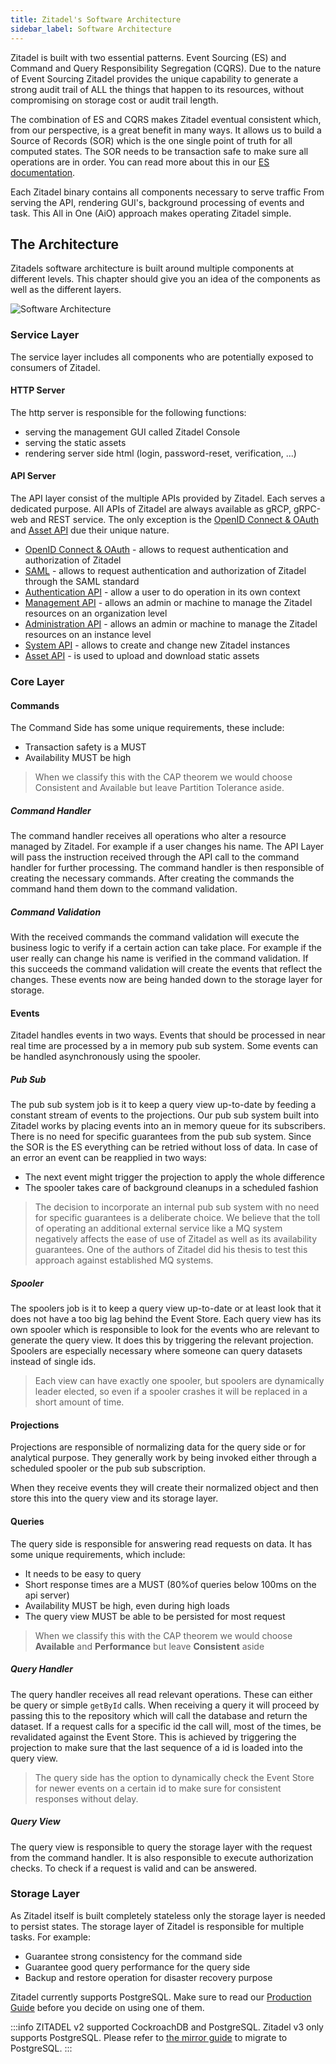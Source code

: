 ```yaml
---
title: Zitadel's Software Architecture
sidebar_label: Software Architecture
---
```


Zitadel is built with two essential patterns. Event Sourcing (ES) and Command and Query Responsibility Segregation (CQRS). 
Due to the nature of Event Sourcing Zitadel provides the unique capability to generate a strong audit trail of ALL the things that happen to its resources, without compromising on storage cost or audit trail length.

The combination of ES and CQRS makes Zitadel eventual consistent which, from our perspective, is a great benefit in many ways. 
It allows us to build a Source of Records (SOR) which is the one single point of truth for all computed states. 
The SOR needs to be transaction safe to make sure all operations are in order.
You can read more about this in our [ES documentation](../eventstore/overview).

Each Zitadel binary contains all components necessary to serve traffic
From serving the API, rendering GUI's, background processing of events and task.
This All in One (AiO) approach makes operating Zitadel simple. 

## The Architecture

Zitadels software architecture is built around multiple components at different levels.
This chapter should give you an idea of the components as well as the different layers.

![Software Architecture](/img/Zitadel_software_architecture.png)

### Service Layer

The service layer includes all components who are potentially exposed to consumers of Zitadel.

#### HTTP Server

The http server is responsible for the following functions:

- serving the management GUI called Zitadel Console
- serving the static assets
- rendering server side html (login, password-reset, verification, ...)

#### API Server

The API layer consist of the multiple APIs provided by Zitadel. Each serves a dedicated purpose.
All APIs of Zitadel are always available as gRCP, gRPC-web and REST service. 
The only exception is the [OpenID Connect & OAuth](/apis/openidoauth/endpoints) and [Asset API](/apis/introduction#assets) due their unique nature.

- [OpenID Connect & OAuth](/apis/openidoauth/endpoints) - allows to request authentication and authorization of Zitadel
- [SAML](/apis/saml/endpoints) - allows to request authentication and authorization of Zitadel through the SAML standard
- [Authentication API](/apis/introduction#authentication) - allow a user to do operation in its own context
- [Management API](/apis/introduction#management) - allows an admin or machine to manage the Zitadel resources on an organization level
- [Administration API](/apis/introduction#administration) - allows an admin or machine to manage the Zitadel resources on an instance level
- [System API](/apis/introduction#system) - allows to create and change new Zitadel instances
- [Asset API](/apis/introduction#assets) - is used to upload and download static assets

### Core Layer

#### Commands

The Command Side has some unique requirements, these include:

- Transaction safety is a MUST
- Availability MUST be high

> When we classify this with the CAP theorem we would choose Consistent and Available but leave Partition Tolerance aside.

##### Command Handler

The command handler receives all operations who alter a resource managed by Zitadel.
For example if a user changes his name. The API Layer will pass the instruction received through the API call to the command handler for further processing.
The command handler is then responsible of creating the necessary commands.
After creating the commands the command hand them down to the command validation.

##### Command Validation

With the received commands the command validation will execute the business logic to verify if a certain action can take place.
For example if the user really can change his name is verified in the command validation.
If this succeeds the command validation will create the events that reflect the changes.
These events now are being handed down to the storage layer for storage.

#### Events

Zitadel handles events in two ways. 
Events that should be processed in near real time are processed by a in memory pub sub system.
Some events can be handled asynchronously using the spooler.

##### Pub Sub

The pub sub system job is it to keep a query view up-to-date by feeding a constant stream of events to the projections.
Our pub sub system built into Zitadel works by placing events into an in memory queue for its subscribers.
There is no need for specific guarantees from the pub sub system. Since the SOR is the ES everything can be retried without loss of data.
In case of an error an event can be reapplied in two ways:

- The next event might trigger the projection to apply the whole difference
- The spooler takes care of background cleanups in a scheduled fashion

> The decision to incorporate an internal pub sub system with no need for specific guarantees is a deliberate choice.
> We believe that the toll of operating an additional external service like a MQ system negatively affects the ease of use of Zitadel as well as its availability guarantees.
> One of the authors of Zitadel did his thesis to test this approach against established MQ systems.

##### Spooler

The spoolers job is it to keep a query view up-to-date or at least look that it does not have a too big lag behind the Event Store.
Each query view has its own spooler which is responsible to look for the events who are relevant to generate the query view. It does this by triggering the relevant projection.
Spoolers are especially necessary where someone can query datasets instead of single ids.

> Each view can have exactly one spooler, but spoolers are dynamically leader elected, so even if a spooler crashes it will be replaced in a short amount of time.

#### Projections

Projections are responsible of normalizing data for the query side or for analytical purpose.
They generally work by being invoked either through a scheduled spooler or the pub sub subscription.

When they receive events they will create their normalized object and then store this into the query view and its storage layer.

#### Queries

The query side is responsible for answering read requests on data.
It has some unique requirements, which include:

- It needs to be easy to query
- Short response times are a MUST (80%of queries below 100ms on the api server)
- Availability MUST be high, even during high loads
- The query view MUST be able to be persisted for most request

> When we classify this with the CAP theorem we would choose **Available** and **Performance** but leave **Consistent** aside

##### Query Handler

The query handler receives all read relevant operations. These can either be query or simple `getById` calls.
When receiving a query it will proceed by passing this to the repository which will call the database and return the dataset.
If a request calls for a specific id the call will, most of the times, be revalidated against the Event Store. 
This is achieved by triggering the projection to make sure that the last sequence of a id is loaded into the query view.

> The query side has the option to dynamically check the Event Store for newer events on a certain id to make sure for consistent responses without delay.

##### Query View

The query view is responsible to query the storage layer with the request from the command handler.
It is also responsible to execute authorization checks. To check if a request is valid and can be answered.

### Storage Layer

As Zitadel itself is built completely stateless only the storage layer is needed to persist states.
The storage layer of Zitadel is responsible for multiple tasks. For example:

- Guarantee strong consistency for the command side
- Guarantee good query performance for the query side
- Backup and restore operation for disaster recovery purpose

Zitadel currently supports PostgreSQL.
Make sure to read our [Production Guide](/docs/self-hosting/manage/production#prefer-postgresql) before you decide on using one of them.

:::info
ZITADEL v2 supported CockroachDB and PostgreSQL. Zitadel v3 only supports PostgreSQL. Please refer to [the mirror guide](cli/mirror) to migrate to PostgreSQL.
:::